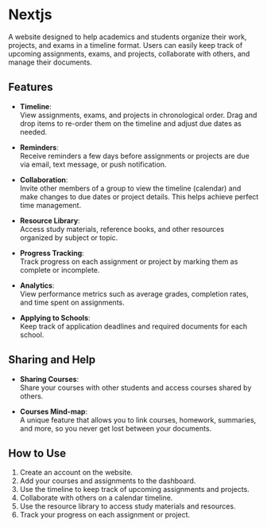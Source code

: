 # Nextjs

A website designed to help academics and students organize their work, projects, and exams in a timeline format. Users can easily keep track of upcoming assignments, exams, and projects, collaborate with others, and manage their documents.

## Features
- **Timeline**:  
  View assignments, exams, and projects in chronological order. Drag and drop items to re-order them on the timeline and adjust due dates as needed.

- **Reminders**:  
  Receive reminders a few days before assignments or projects are due via email, text message, or push notification.

- **Collaboration**:  
  Invite other members of a group to view the timeline (calendar) and make changes to due dates or project details. This helps achieve perfect time management.

- **Resource Library**:  
  Access study materials, reference books, and other resources organized by subject or topic.

- **Progress Tracking**:  
  Track progress on each assignment or project by marking them as complete or incomplete.

- **Analytics**:  
  View performance metrics such as average grades, completion rates, and time spent on assignments.

- **Applying to Schools**:  
  Keep track of application deadlines and required documents for each school.

## Sharing and Help
- **Sharing Courses**:  
  Share your courses with other students and access courses shared by others.

- **Courses Mind-map**:  
  A unique feature that allows you to link courses, homework, summaries, and more, so you never get lost between your documents.

## How to Use
1. Create an account on the website.
2. Add your courses and assignments to the dashboard.
3. Use the timeline to keep track of upcoming assignments and projects.
4. Collaborate with others on a calendar timeline.
5. Use the resource library to access study materials and resources.
6. Track your progress on each assignment or project.
